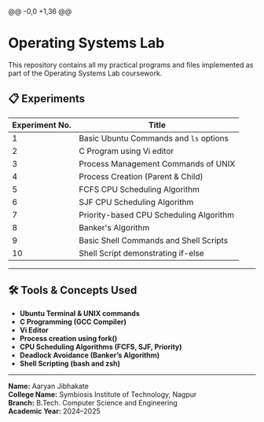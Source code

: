 @@ -0,0 +1,36 @@
 # Operating Systems Lab
 
 This repository contains all my practical programs and files implemented as part of the Operating Systems Lab coursework.
 
 ## 📋 Experiments
 
 | Experiment No. | Title |
 |----------------|-------|
 | 1 | Basic Ubuntu Commands and `ls` options |
 | 2 | C Program using Vi editor |
 | 3 | Process Management Commands of UNIX |
 | 4 | Process Creation (Parent & Child) |
 | 5 | FCFS CPU Scheduling Algorithm |
 | 6 | SJF CPU Scheduling Algorithm |
 | 7 | Priority-based CPU Scheduling Algorithm |
 | 8 | Banker's Algorithm |
 | 9 | Basic Shell Commands and Shell Scripts |
 | 10 | Shell Script demonstrating if-else |
 
 ---
 ## 🛠️ Tools & Concepts Used
 
 - **Ubuntu Terminal & UNIX commands**  
 - **C Programming (GCC Compiler)**  
 - **Vi Editor**
 - **Process creation using fork()**  
 - **CPU Scheduling Algorithms (FCFS, SJF, Priority)**  
 - **Deadlock Avoidance (Banker’s Algorithm)**  
 - **Shell Scripting (bash and zsh)**  
 ---
 
 **Name:** Aaryan Jibhakate  
 **College Name:** Symbiosis Institute of Technology, Nagpur   
 **Branch:** B.Tech. Computer Science and Engineering   
 **Academic Year:** 2024–2025   
